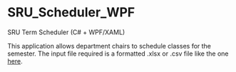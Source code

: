 # SRU_Scheduler_WPF
SRU Term Scheduler (C# + WPF/XAML)

This application allows department chairs to schedule classes for the semester.
The input file required is a formatted .xlsx or .csv file like the one [here](https://www.dropbox.com/s/56u9hzpvxjrq1qi/CPSC%20-%20Fall%202021%20-%20Example.xlsx?dl=0 "Excel file").
